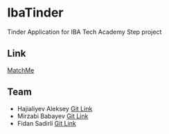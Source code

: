 # IbaTinder
Tinder Application for IBA Tech Academy Step project

## Link 
[MatchMe](ibatech.online:9001/login)

## Team
- Hajialiyev Aleksey [Git Link](https://github.com/Yeskela7)  
- Mirzabi Babayev [Git Link](https://github.com/veagnox)
- Fidan Sadirli [Git Link](https://github.com/fidansadirli)  
